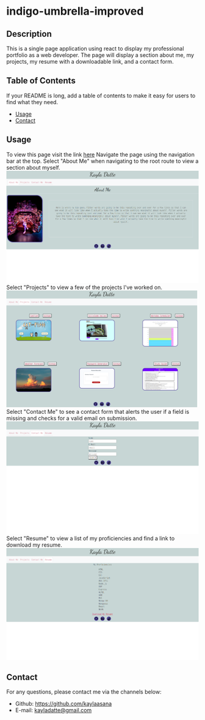 # indigo-umbrella-improved

## Description

This is a single page application using react to display my professional portfolio as a web developer. The page will display a section about me, my projects, my resume with a downloadable link, and a contact form.

## Table of Contents

If your README is long, add a table of contents to make it easy for users to find what they need.

- [Usage](#usage)
- [Contact](#contact)

## Usage

To view this page visit the link [here]()
Navigate the page using the navigation bar at the top. 
Select  "About Me" when navigating to the root route to view a section about myself. 
 ![about me page](./src/public/about.png)
Select "Projects" to view a few of the projects I've worked on.
 ![projects page](./src/public/projects.png)
Select "Contact Me" to see a contact form that alerts the user if a field is missing and checks for a valid email on submission.
 ![contact form](./src/public/contact.png)
Select "Resume" to view a list of my proficiencies and find a link to download my resume.
 ![proficiencies and resume link](./src/public/resume.png)





## Contact

For any questions, please contact me via the channels below:
* Github: https://github.com/kaylaasana
* E-mail: kayladatte@gmail.com
